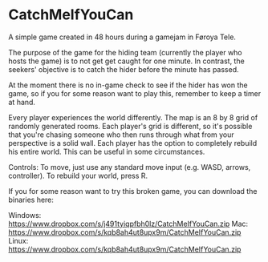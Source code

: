 # CatchMeIfYouCan

A simple game created in 48 hours during a gamejam in Føroya Tele. 

The purpose of the game for the hiding team (currently the player who hosts the game) is to not get get caught for one minute. In contrast, the seekers' objective is to catch the hider before the minute has passed. 

At the moment there is no in-game check to see if the hider has won the game, so if you for some reason want to play this, remember to keep a timer at hand.

Every player experiences the world differently. The map is an 8 by 8 grid of randomly generated rooms. Each player's grid is different, so it's possible that you're chasing someone who then runs through what from your perspective is a solid wall. Each player has the option to completely rebuild his entire world. This can be useful in some circumstances.

Controls: To move, just use any standard move input (e.g. WASD, arrows, controller). To rebuild your world, press R. 

If you for some reason want to try this broken game, you can download the binaries here: 

Windows: https://www.dropbox.com/s/j491tyiqpfbh0lz/CatchMeIfYouCan.zip
Mac: https://www.dropbox.com/s/kqb8ah4ut8upx9m/CatchMeIfYouCan.zip
Linux: https://www.dropbox.com/s/kqb8ah4ut8upx9m/CatchMeIfYouCan.zip
